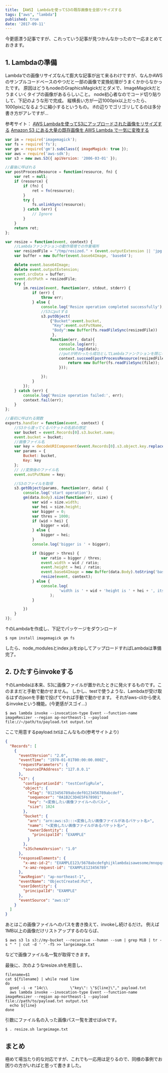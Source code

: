 ```yaml
---
title: 【AWS】 Lambdaを使ってS3の既存画像を全部リサイズする
tags: ["aws", "lambda"]
published: true
date: '2017-09-11'
---
```


今更感漂う記事ですが、これっていう記事が見つかんなかったので一応まとめておきます。

## 1\. Lambdaの準備

Lambdaでの画像リサイズなんて膨大な記事が出て来るわけですが、なんかAWSのサンプルコードベースのやつだと一部の画像で変換処理がうまくかからなかったです。
原因はどうもnodeのGraphicsMagickだとダメで、ImageMagickだとうまくいくタイプの画像があるらしいこと。
node初心者なのでコード切り貼りして、下記のような形で完成。
縦横長い方が一辺1000pix以上だったら、1000pixになるように縮小するというもの。
ifの辺りでゴリゴリしてるのは多分書き方がアレですが…

参考サイト：
[AWS Lambdaを使ってS3にアップロードされた画像をリサイズする](http://qiita.com/awm-kaeruko/items/00d92cf2484405fb5579)
[Amazon S3 にある大量の既存画像を AWS Lambda で一気に変換する](http://qiita.com/tmtysk/items/d15b69c54c14b9304f55)

```js
var im = require('imagemagick');
var fs = require('fs');
var gm = require('gm').subClass({ imageMagick: true });
var aws = require('aws-sdk');
var s3 = new aws.S3({ apiVersion: '2006-03-01' });

//最後に呼ばれる
var postProcessResource = function(resource, fn) {
    var ret = null;
    if (resource) {
        if (fn) {
            ret = fn(resource);
        }
        try {
            fs.unlinkSync(resource);
        } catch (err) {
            // Ignore
        }
    }
    return ret;
};

var resize = function(event, context) {
    //Lambdaファンクションの動作環境での作業場所
    var resizedFile = "/tmp/resized." + (event.outputExtension || 'jpg');
    var buffer = new Buffer(event.base64Image, 'base64');

    delete event.base64Image;
    delete event.outputExtension;
    event.srcData = buffer;
    event.dstPath = resizedFile;
    try {
        im.resize(event, function(err, stdout, stderr) {
            if (err) {
                throw err;
            } else {
                console.log('Resize operation completed successfully');
                //S3にputする
                s3.putObject(
                    {"Bucket":event.bucket,
                     "Key":event.outPutName,
                     "Body":new Buffer(fs.readFileSync(resizedFile))
                     },
                    function(err, data){
                        console.log(err);
                        console.log(data);
                        //putが終わったら成功としてLambdaファンクションを閉じる
                        context.succeed(postProcessResource(resizedFile, function(file) {
                            return new Buffer(fs.readFileSync(file));
                        }));

                });
            }
        });
    } catch (err) {
        console.log('Resize operation failed:', err);
        context.fail(err);
    }
};

//最初に呼ばれる関数
exports.handler = function(event, context) {
    //S3から渡ってくるバケットの名前の想定
    var bucket = event.Records[0].s3.bucket.name;
    event.bucket = bucket;
    //画像ファイル名
    var key = decodeURIComponent(event.Records[0].s3.object.key.replace(/\+/g, ' '));
    var params = {
        Bucket: bucket,
        Key: key
    };
    // //変換後のファイル名
    event.outPutName = key;

    //S3のファイルを取得
    s3.getObject(params, function(err, data) {
        console.log('start operation');
        gm(data.Body).size(function(err, size) {
            var wid = size.width;
            var hei = size.height;
            var bigger = 0;
            var thres = 1000;
            if (wid > hei) {
                bigger = wid;
            } else {
                bigger = hei;
            }
            console.log('bigger is ' + bigger);

            if (bigger > thres) {
                var ratio = bigger / thres;
                event.width = wid / ratio;
                event.height = hei / ratio;
                event.base64Image = new Buffer(data.Body).toString('base64');
                resize(event, context);
            } else {
                console.log(
                        'width is ' + wid + 'height is ' + hei + ', its small enough'
                    );
            }

        })
    }
)};
```

↑のLambdaを作成し、下記でパッケージをダウンロード

```shell
$ npm install imagemagick gm fs
```

したら、node_modulesとindex.jsをzipしてアップロードすればLambdaは準備完了。

## 2\. ひたすらinvokeする

↑のLambdaは本来、S3に画像ファイルが置かれたときに発火するものです。このままだと手動で動かせません。
しかし、testで使うような、Lambdaが受け取るはずのjsonを手動で投げてやれば手動で動かせます。
それがaws-cliから使えるinvokeという機能。(今更感がスゴイ…)

```shell
$ aws lambda invoke --invocation-type Event --function-name imageResizer --region ap-northeast-1 --payload file://~/path/to/payload.txt output.txt
```

ここで用意するpayload.txtはこんなもの(参考サイトより)

```json
{
  "Records": [
    {
      "eventVersion": "2.0",
      "eventTime": "1970-01-01T00:00:00.000Z",
      "requestParameters": {
        "sourceIPAddress": "127.0.0.1"
      },
      "s3": {
        "configurationId": "testConfigRule",
        "object": {
          "eTag": "0123456789abcdef0123456789abcdef",
          "sequencer": "0A1B2C3D4E5F678901",
          "key": "<変換したい画像ファイルへのパス>",
          "size": 1024
        },
        "bucket": {
          "arn": "arn:aws:s3:::<変換したい画像ファイルがあるバケット名>",
          "name": "<変換したい画像ファイルがあるバケット名>",
          "ownerIdentity": {
            "principalId": "EXAMPLE"
          }
        },
        "s3SchemaVersion": "1.0"
      },
      "responseElements": {
        "x-amz-id-2": "EXAMPLE123/5678abcdefghijklambdaisawesome/mnopqrstuvwxyzABCDEFGH",
        "x-amz-request-id": "EXAMPLE123456789"
      },
      "awsRegion": "ap-northeast-1",
      "eventName": "ObjectCreated:Put",
      "userIdentity": {
        "principalId": "EXAMPLE"
      },
      "eventSource": "aws:s3"
    }
  ]
}
```

あとはこの画像ファイルへのパスを書き換えて、invokeし続けるだけ。
例えば1MB以上の画像だけリストアップするのならば、

```shell
$ aws s3 ls s3://my-bucket --recursive --human --sum | grep MiB | tr -s " " | cut -d ' ' -f5 >> largeimage.txt
```

などで画像ファイル名一覧が取得できます。

最後に、次のようなresize.shを用意し、

```shell
filename=$1
cat ${filename} | while read line
do
  gsed -i -e "14c\\          \"key\": \"${line}\"," payload.txt
  aws lambda invoke --invocation-type Event --function-name imageResizer --region ap-northeast-1 --payload file://path/to/payload.txt output.txt
  echo ${line}
done
```

引数にファイル名の入った画像パス一覧を渡せばokです。

```
$ . resize.sh largeimage.txt
```

## まとめ

極めて場当たり的な対応ですが、これでも一応用は足りるので、同様の事例でお困りの方がいればと思って書きました。
